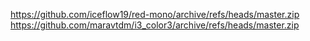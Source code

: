 https://github.com/iceflow19/red-mono/archive/refs/heads/master.zip
https://github.com/maravtdm/i3_color3/archive/refs/heads/master.zip
